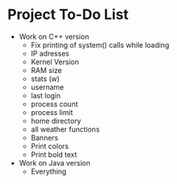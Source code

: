 Project To-Do List
=======================

 - Work on C++ version
    - Fix printing of system() calls while loading
    - IP adresses
    - Kernel Version
    - RAM size
    - stats (w)
    - username
    - last login
    - process count
    - process limit
    - home directory
    - all weather functions
    - Banners
    - Print colors
    - Print bold text
 - Work on Java version
    - Everything
